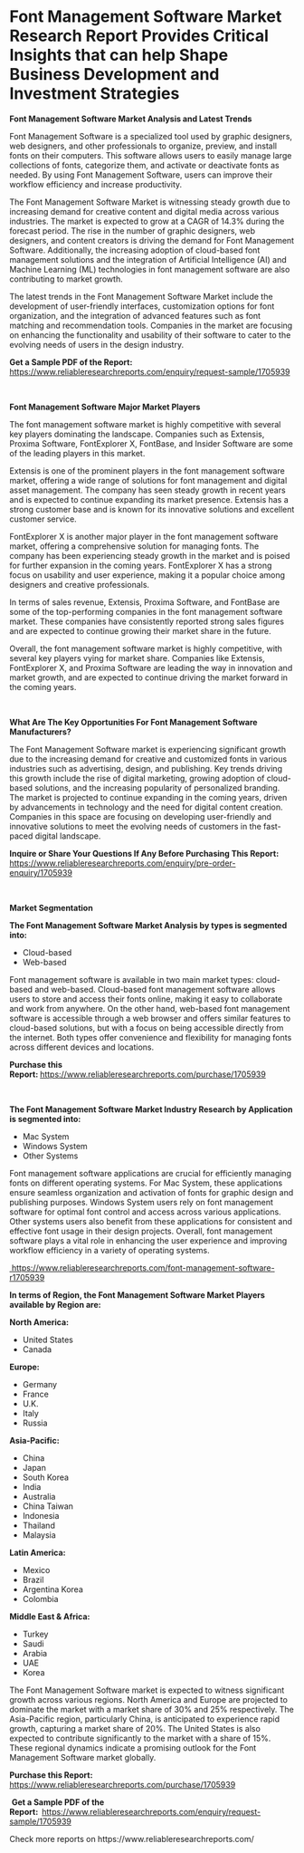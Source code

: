 <p><h1>Font Management Software Market Research Report Provides Critical Insights that can help Shape Business Development and Investment Strategies</h1></p><p><strong>Font Management Software Market Analysis and Latest Trends</strong></p>
<p><p>Font Management Software is a specialized tool used by graphic designers, web designers, and other professionals to organize, preview, and install fonts on their computers. This software allows users to easily manage large collections of fonts, categorize them, and activate or deactivate fonts as needed. By using Font Management Software, users can improve their workflow efficiency and increase productivity.</p><p>The Font Management Software Market is witnessing steady growth due to increasing demand for creative content and digital media across various industries. The market is expected to grow at a CAGR of 14.3% during the forecast period. The rise in the number of graphic designers, web designers, and content creators is driving the demand for Font Management Software. Additionally, the increasing adoption of cloud-based font management solutions and the integration of Artificial Intelligence (AI) and Machine Learning (ML) technologies in font management software are also contributing to market growth.</p><p>The latest trends in the Font Management Software Market include the development of user-friendly interfaces, customization options for font organization, and the integration of advanced features such as font matching and recommendation tools. Companies in the market are focusing on enhancing the functionality and usability of their software to cater to the evolving needs of users in the design industry.</p></p>
<p><strong>Get a Sample PDF of the Report:&nbsp;</strong> <a href="https://www.reliableresearchreports.com/enquiry/request-sample/1705939">https://www.reliableresearchreports.com/enquiry/request-sample/1705939</a></p>
<p>&nbsp;</p>
<p><strong>Font Management Software Major Market Players</strong></p>
<p><p>The font management software market is highly competitive with several key players dominating the landscape. Companies such as Extensis, Proxima Software, FontExplorer X, FontBase, and Insider Software are some of the leading players in this market.</p><p>Extensis is one of the prominent players in the font management software market, offering a wide range of solutions for font management and digital asset management. The company has seen steady growth in recent years and is expected to continue expanding its market presence. Extensis has a strong customer base and is known for its innovative solutions and excellent customer service.</p><p>FontExplorer X is another major player in the font management software market, offering a comprehensive solution for managing fonts. The company has been experiencing steady growth in the market and is poised for further expansion in the coming years. FontExplorer X has a strong focus on usability and user experience, making it a popular choice among designers and creative professionals.</p><p>In terms of sales revenue, Extensis, Proxima Software, and FontBase are some of the top-performing companies in the font management software market. These companies have consistently reported strong sales figures and are expected to continue growing their market share in the future.</p><p>Overall, the font management software market is highly competitive, with several key players vying for market share. Companies like Extensis, FontExplorer X, and Proxima Software are leading the way in innovation and market growth, and are expected to continue driving the market forward in the coming years.</p></p>
<p>&nbsp;</p>
<p><strong>What Are The Key Opportunities For Font Management Software Manufacturers?</strong></p>
<p><p>The Font Management Software market is experiencing significant growth due to the increasing demand for creative and customized fonts in various industries such as advertising, design, and publishing. Key trends driving this growth include the rise of digital marketing, growing adoption of cloud-based solutions, and the increasing popularity of personalized branding. The market is projected to continue expanding in the coming years, driven by advancements in technology and the need for digital content creation. Companies in this space are focusing on developing user-friendly and innovative solutions to meet the evolving needs of customers in the fast-paced digital landscape.</p></p>
<p><strong>Inquire or Share Your Questions If Any Before Purchasing This Report:</strong> <a href="https://www.reliableresearchreports.com/enquiry/pre-order-enquiry/1705939">https://www.reliableresearchreports.com/enquiry/pre-order-enquiry/1705939</a></p>
<p>&nbsp;</p>
<p><strong>Market Segmentation</strong></p>
<p><strong>The Font Management Software Market Analysis by types is segmented into:</strong></p>
<p><ul><li>Cloud-based</li><li>Web-based</li></ul></p>
<p><p>Font management software is available in two main market types: cloud-based and web-based. Cloud-based font management software allows users to store and access their fonts online, making it easy to collaborate and work from anywhere. On the other hand, web-based font management software is accessible through a web browser and offers similar features to cloud-based solutions, but with a focus on being accessible directly from the internet. Both types offer convenience and flexibility for managing fonts across different devices and locations.</p></p>
<p><strong>Purchase this Report:&nbsp;</strong><a href="https://www.reliableresearchreports.com/purchase/1705939">https://www.reliableresearchreports.com/purchase/1705939</a></p>
<p>&nbsp;</p>
<p><strong>The Font Management Software Market Industry Research by Application is segmented into:</strong></p>
<p><ul><li>Mac System</li><li>Windows System</li><li>Other Systems</li></ul></p>
<p><p>Font management software applications are crucial for efficiently managing fonts on different operating systems. For Mac System, these applications ensure seamless organization and activation of fonts for graphic design and publishing purposes. Windows System users rely on font management software for optimal font control and access across various applications. Other systems users also benefit from these applications for consistent and effective font usage in their design projects. Overall, font management software plays a vital role in enhancing the user experience and improving workflow efficiency in a variety of operating systems.</p></p>
<p><a href="https://www.reliableresearchreports.com/font-management-software-r1705939">&nbsp;https://www.reliableresearchreports.com/font-management-software-r1705939</a></p>
<p><strong>In terms of Region, the Font Management Software Market Players available by Region are:</strong></p>
<p>
    <p> <strong> North America: </strong>
        <ul>
            <li>United States</li>
            <li>Canada</li>
        </ul>
        </p> 
    <p> <strong> Europe: </strong>
        <ul>
            <li>Germany</li>
            <li>France</li>
            <li>U.K.</li>
            <li>Italy</li>
            <li>Russia</li>
        </ul>
        </p> 
    <p> <strong> Asia-Pacific: </strong>
        <ul>
            <li>China</li>
            <li>Japan</li>
            <li>South Korea</li>
            <li>India</li>
            <li>Australia</li>
            <li>China Taiwan</li>
            <li>Indonesia</li>
            <li>Thailand</li>
            <li>Malaysia</li>
        </ul>
        </p> 
    <p> <strong> Latin America: </strong>
        <ul>
            <li>Mexico</li>
            <li>Brazil</li>
            <li>Argentina Korea</li>
            <li>Colombia</li>
        </ul>
        </p> 
    <p> <strong> Middle East & Africa: </strong>
        <ul>
            <li>Turkey</li>
            <li>Saudi</li>
            <li>Arabia</li>
            <li>UAE</li>
            <li>Korea</li>
        </ul>
    </p>
    </p>
<p><p>The Font Management Software market is expected to witness significant growth across various regions. North America and Europe are projected to dominate the market with a market share of 30% and 25% respectively. The Asia-Pacific region, particularly China, is anticipated to experience rapid growth, capturing a market share of 20%. The United States is also expected to contribute significantly to the market with a share of 15%. These regional dynamics indicate a promising outlook for the Font Management Software market globally.</p></p>
<p><strong>Purchase this Report: </strong><a href="https://www.reliableresearchreports.com/purchase/1705939">https://www.reliableresearchreports.com/purchase/1705939</a></p>
<p>&nbsp;<strong>Get a Sample PDF of the Report:&nbsp;&nbsp;</strong><a href="https://www.reliableresearchreports.com/enquiry/request-sample/1705939">https://www.reliableresearchreports.com/enquiry/request-sample/1705939</a></p>
<p><strong></strong></p>
<p>Check more reports on https://www.reliableresearchreports.com/</p>